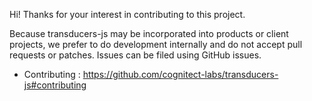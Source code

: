 Hi! Thanks for your interest in contributing to this project.

 Because transducers-js may be incorporated into products or client
 projects, we prefer to do development internally and do not accept
 pull requests or patches. Issues can be filed using GitHub issues.
 
- Contributing : https://github.com/cognitect-labs/transducers-js#contributing
